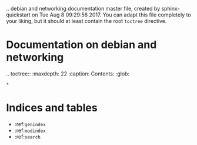 .. debian and networking documentation master file, created by
   sphinx-quickstart on Tue Aug  8 09:29:56 2017.
   You can adapt this file completely to your liking, but it should at least
   contain the root `toctree` directive.

Documentation on debian and networking
======================================

.. toctree::
    :maxdepth: 22 
	:caption: Contents:
    :glob:

    *

Indices and tables
==================

* :ref:`genindex`
* :ref:`modindex`
* :ref:`search`
